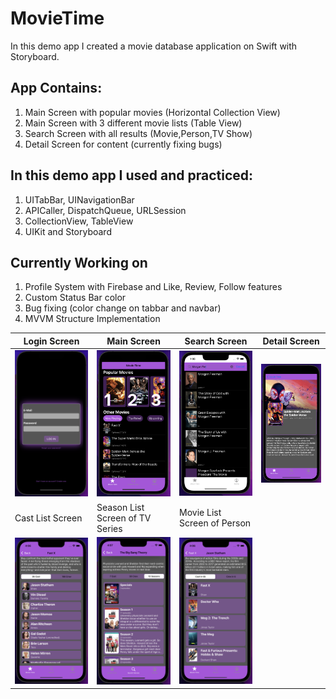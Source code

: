 # MovieTime
In this demo app I created a movie database application on Swift with Storyboard.

## App Contains:
1. Main Screen with popular movies (Horizontal Collection View)
2. Main Screen with 3 different movie lists (Table View)
3. Search Screen with all results (Movie,Person,TV Show)
4. Detail Screen for content (currently fixing bugs)

## In this demo app I used and practiced:
1. UITabBar, UINavigationBar
2. APICaller, DispatchQueue, URLSession
3. CollectionView, TableView
4. UIKit and Storyboard

## Currently Working on
1. Profile System with Firebase and Like, Review, Follow features
2. Custom Status Bar color
3. Bug fixing (color change on tabbar and navbar)
4. MVVM Structure Implementation


| Login Screen | Main Screen | Search Screen | Detail Screen |
| ------------ | ----------- | ------------- | ------------- |
| ![Login Screen](https://github.com/ekenozlu/MovieTime/blob/main/GitImages/login_screen.png "Login Screen") | ![Main Screen](https://github.com/ekenozlu/MovieTime/blob/main/GitImages/main_screen.png "Main Screen") | ![Search Screen](https://github.com/ekenozlu/MovieTime/blob/main/GitImages/search_screen.png "Search Screen") | ![Detail Screen](https://github.com/ekenozlu/MovieTime/blob/main/GitImages/detail_screen.png "Detail Screen") |
| Cast List Screen | Season List Screen of TV Series | Movie List Screen of Person | |
| ![Cast List Screen](https://github.com/ekenozlu/MovieTime/blob/main/GitImages/castlist_screen.png "Cast List Screen") | ![Season List Screen of TV Series](https://github.com/ekenozlu/MovieTime/blob/main/GitImages/seasonlist_screen.png "Season List Screen of TV Series") | ![Movie List Screen of Person](https://github.com/ekenozlu/MovieTime/blob/main/GitImages/personcastlist_screen.png "Movie List Screen of Person") | |
